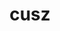 ---
title: "cusz"
layout: cache
categories: [package, develop]
meta: {"versions": ["0.3", "0.3.1"], "compilers": ["gcc@=11.1.0"], "oss": ["ubuntu20.04"], "platforms": ["linux"], "targets": ["x86_64_v3"], "stacks": ["e4s", "root"], "num_specs": 8, "num_specs_by_stack": {"root": 8, "e4s": 8}}
spec_details: [{"hash": "nibkuhxseplcwi2htibn7cghjsckgobp", "compiler": "gcc@=11.1.0", "versions": ["0.3.1"], "os": "ubuntu20.04", "platform": "linux", "target": "x86_64_v3", "variants": ["build_system=cmake", "build_type=Release", "+cuda", "cuda_arch=80", "generator=make", "~ipo"], "stacks": ["root", "e4s"], "size": "-", "tarball": "https://binaries.spack.io/develop/build_cache/linux-ubuntu20.04-x86_64_v3/gcc-11.1.0/cusz-0.3.1/linux-ubuntu20.04-x86_64_v3-gcc-11.1.0-cusz-0.3.1-nibkuhxseplcwi2htibn7cghjsckgobp.spack"}, {"hash": "6whq6hvrm3u5q55xswsscw2eh7waa4t4", "compiler": "gcc@=11.1.0", "versions": ["0.3.1"], "os": "ubuntu20.04", "platform": "linux", "target": "x86_64_v3", "variants": ["build_system=cmake", "build_type=Release", "+cuda", "cuda_arch=80", "generator=make", "~ipo"], "stacks": ["root", "e4s"], "size": "-", "tarball": "https://binaries.spack.io/develop/build_cache/linux-ubuntu20.04-x86_64_v3/gcc-11.1.0/cusz-0.3.1/linux-ubuntu20.04-x86_64_v3-gcc-11.1.0-cusz-0.3.1-6whq6hvrm3u5q55xswsscw2eh7waa4t4.spack"}, {"hash": "rwayh35q6e3kxffs6btw2syiezlspffc", "compiler": "gcc@=11.1.0", "versions": ["0.3"], "os": "ubuntu20.04", "platform": "linux", "target": "x86_64_v3", "variants": ["build_system=cmake", "build_type=Release", "+cuda", "cuda_arch=80", "generator=make", "~ipo"], "stacks": ["root", "e4s"], "size": "-", "tarball": "https://binaries.spack.io/develop/build_cache/linux-ubuntu20.04-x86_64_v3/gcc-11.1.0/cusz-0.3/linux-ubuntu20.04-x86_64_v3-gcc-11.1.0-cusz-0.3-rwayh35q6e3kxffs6btw2syiezlspffc.spack"}, {"hash": "mszi3fibfzyuj6w3x4jswalejkk7kw47", "compiler": "gcc@=11.1.0", "versions": ["0.3"], "os": "ubuntu20.04", "platform": "linux", "target": "x86_64_v3", "variants": ["build_system=cmake", "build_type=RelWithDebInfo", "+cuda", "cuda_arch=80", "generator=make", "~ipo"], "stacks": ["root", "e4s"], "size": "-", "tarball": "https://binaries.spack.io/develop/build_cache/linux-ubuntu20.04-x86_64_v3/gcc-11.1.0/cusz-0.3/linux-ubuntu20.04-x86_64_v3-gcc-11.1.0-cusz-0.3-mszi3fibfzyuj6w3x4jswalejkk7kw47.spack"}, {"hash": "wlyueyuolax2yxvum23n66pm56l5hxzg", "compiler": "gcc@=11.1.0", "versions": ["0.3"], "os": "ubuntu20.04", "platform": "linux", "target": "x86_64_v3", "variants": ["build_system=cmake", "build_type=Release", "+cuda", "cuda_arch=80", "generator=make", "~ipo"], "stacks": ["root", "e4s"], "size": "-", "tarball": "https://binaries.spack.io/develop/build_cache/linux-ubuntu20.04-x86_64_v3/gcc-11.1.0/cusz-0.3/linux-ubuntu20.04-x86_64_v3-gcc-11.1.0-cusz-0.3-wlyueyuolax2yxvum23n66pm56l5hxzg.spack"}, {"hash": "cw3xs4kstbjpl2v2dkh2semoufe76gxy", "compiler": "gcc@=11.1.0", "versions": ["0.3.1"], "os": "ubuntu20.04", "platform": "linux", "target": "x86_64_v3", "variants": ["build_system=cmake", "build_type=Release", "+cuda", "cuda_arch=80", "generator=make", "~ipo"], "stacks": ["root", "e4s"], "size": "-", "tarball": "https://binaries.spack.io/develop/build_cache/linux-ubuntu20.04-x86_64_v3/gcc-11.1.0/cusz-0.3.1/linux-ubuntu20.04-x86_64_v3-gcc-11.1.0-cusz-0.3.1-cw3xs4kstbjpl2v2dkh2semoufe76gxy.spack"}, {"hash": "lfpznfla6t6ji6a76bx4qyzqgwi6udpo", "compiler": "gcc@=11.1.0", "versions": ["0.3"], "os": "ubuntu20.04", "platform": "linux", "target": "x86_64_v3", "variants": ["build_system=cmake", "build_type=Release", "+cuda", "cuda_arch=80", "generator=make", "~ipo"], "stacks": ["root", "e4s"], "size": "-", "tarball": "https://binaries.spack.io/develop/build_cache/linux-ubuntu20.04-x86_64_v3/gcc-11.1.0/cusz-0.3/linux-ubuntu20.04-x86_64_v3-gcc-11.1.0-cusz-0.3-lfpznfla6t6ji6a76bx4qyzqgwi6udpo.spack"}, {"hash": "lkvgyk4bqzdeb7zgauvdxqe5icny4hkg", "compiler": "gcc@=11.1.0", "versions": ["0.3.1"], "os": "ubuntu20.04", "platform": "linux", "target": "x86_64_v3", "variants": ["build_system=cmake", "build_type=Release", "+cuda", "cuda_arch=80", "generator=make", "~ipo"], "stacks": ["root", "e4s"], "size": "-", "tarball": "https://binaries.spack.io/develop/build_cache/linux-ubuntu20.04-x86_64_v3/gcc-11.1.0/cusz-0.3.1/linux-ubuntu20.04-x86_64_v3-gcc-11.1.0-cusz-0.3.1-lkvgyk4bqzdeb7zgauvdxqe5icny4hkg.spack"}]
---